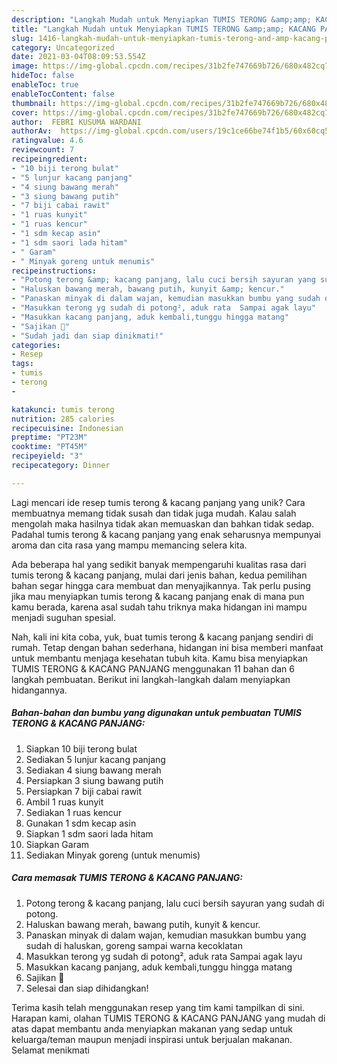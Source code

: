 ```yaml
---
description: "Langkah Mudah untuk Menyiapkan TUMIS TERONG &amp;amp; KACANG PANJANG Anti Gagal"
title: "Langkah Mudah untuk Menyiapkan TUMIS TERONG &amp;amp; KACANG PANJANG Anti Gagal"
slug: 1416-langkah-mudah-untuk-menyiapkan-tumis-terong-and-amp-kacang-panjang-anti-gagal
category: Uncategorized
date: 2021-03-04T08:09:53.554Z
image: https://img-global.cpcdn.com/recipes/31b2fe747669b726/680x482cq70/tumis-terong-kacang-panjang-foto-resep-utama.jpg
hideToc: false
enableToc: true
enableTocContent: false
thumbnail: https://img-global.cpcdn.com/recipes/31b2fe747669b726/680x482cq70/tumis-terong-kacang-panjang-foto-resep-utama.jpg
cover: https://img-global.cpcdn.com/recipes/31b2fe747669b726/680x482cq70/tumis-terong-kacang-panjang-foto-resep-utama.jpg
author:  FEBRI KUSUMA WARDANI
authorAv:  https://img-global.cpcdn.com/users/19c1ce66be74f1b5/60x60cq50/avatar.jpg
ratingvalue: 4.6
reviewcount: 7
recipeingredient:
- "10 biji terong bulat"
- "5 lunjur kacang panjang"
- "4 siung bawang merah"
- "3 siung bawang putih"
- "7 biji cabai rawit"
- "1 ruas kunyit"
- "1 ruas kencur"
- "1 sdm kecap asin"
- "1 sdm saori lada hitam"
- " Garam"
- " Minyak goreng untuk menumis"
recipeinstructions:
- "Potong terong &amp; kacang panjang, lalu cuci bersih sayuran yang sudah di potong."
- "Haluskan bawang merah, bawang putih, kunyit &amp; kencur."
- "Panaskan minyak di dalam wajan, kemudian masukkan bumbu yang sudah di haluskan, goreng sampai warna kecoklatan"
- "Masukkan terong yg sudah di potong², aduk rata  Sampai agak layu"
- "Masukkan kacang panjang, aduk kembali,tunggu hingga matang"
- "Sajikan 🤗"
- "Sudah jadi dan siap dinikmati!"
categories:
- Resep
tags:
- tumis
- terong
- 

katakunci: tumis terong  
nutrition: 285 calories
recipecuisine: Indonesian
preptime: "PT23M"
cooktime: "PT45M"
recipeyield: "3"
recipecategory: Dinner

---
```



Lagi mencari ide resep tumis terong &amp; kacang panjang yang unik? Cara membuatnya memang tidak susah dan tidak juga mudah. Kalau salah mengolah maka hasilnya tidak akan memuaskan dan bahkan tidak sedap. Padahal tumis terong &amp; kacang panjang yang enak seharusnya mempunyai aroma dan cita rasa yang mampu memancing selera kita.




Ada beberapa hal yang sedikit banyak mempengaruhi kualitas rasa dari tumis terong &amp; kacang panjang, mulai dari jenis bahan, kedua pemilihan bahan segar hingga cara membuat dan menyajikannya. Tak perlu pusing jika mau menyiapkan tumis terong &amp; kacang panjang enak di mana pun kamu berada, karena asal sudah tahu triknya maka hidangan ini mampu menjadi suguhan spesial.


Nah, kali ini kita coba, yuk, buat tumis terong &amp; kacang panjang sendiri di rumah. Tetap dengan bahan sederhana, hidangan ini bisa memberi manfaat untuk membantu menjaga kesehatan tubuh kita. Kamu bisa menyiapkan TUMIS TERONG &amp; KACANG PANJANG menggunakan 11 bahan dan 6 langkah pembuatan. Berikut ini langkah-langkah dalam menyiapkan hidangannya.

<!--inarticleads1-->

##### Bahan-bahan dan bumbu yang digunakan untuk pembuatan TUMIS TERONG &amp; KACANG PANJANG:

1. Siapkan 10 biji terong bulat
1. Sediakan 5 lunjur kacang panjang
1. Sediakan 4 siung bawang merah
1. Persiapkan 3 siung bawang putih
1. Persiapkan 7 biji cabai rawit
1. Ambil 1 ruas kunyit
1. Sediakan 1 ruas kencur
1. Gunakan 1 sdm kecap asin
1. Siapkan 1 sdm saori lada hitam
1. Siapkan  Garam
1. Sediakan  Minyak goreng (untuk menumis)




<!--inarticleads2-->

##### Cara memasak TUMIS TERONG &amp; KACANG PANJANG:

1. Potong terong &amp; kacang panjang, lalu cuci bersih sayuran yang sudah di potong.
1. Haluskan bawang merah, bawang putih, kunyit &amp; kencur.
1. Panaskan minyak di dalam wajan, kemudian masukkan bumbu yang sudah di haluskan, goreng sampai warna kecoklatan
1. Masukkan terong yg sudah di potong², aduk rata  Sampai agak layu
1. Masukkan kacang panjang, aduk kembali,tunggu hingga matang
1. Sajikan 🤗
1. Selesai dan siap dihidangkan!



Terima kasih telah menggunakan resep yang tim kami tampilkan di sini. Harapan kami, olahan TUMIS TERONG &amp; KACANG PANJANG yang mudah di atas dapat membantu anda menyiapkan makanan yang sedap untuk keluarga/teman maupun menjadi inspirasi untuk berjualan makanan. Selamat menikmati

